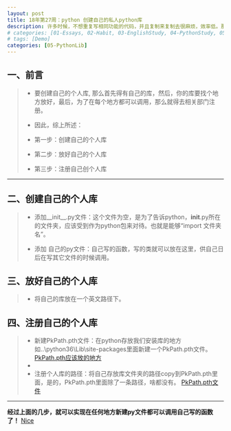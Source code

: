 ```yaml
---
layout: post
title: 18年第27周：python 创建自己的私人python库
description: 许多时候，不想重复写相同功能的代码，并且复制来复制去很麻烦，效率低。那么是否有很好的方法解决呢？
# categories: [01-Essays, 02-Habit, 03-EnglishStudy, 04-PythonStudy, 05-PythonLib, 06-MachineLearn, 07-RandomRearch, 08-Tools]
# tags: [Demo]
categories: [05-PythonLib]
---
```



## 一、前言

> - 要创建自己的个人库, 那么首先得有自己的库，然后，你的库要找个地方放好，最后，为了在每个地方都可以调用，那么就得去相关部门注册。
> - 因此，综上所述：
> - 第一步：创建自己的个人库
>
> - 第二步：放好自己的个人库
>
> - 第三步：注册自己创个人库
>

----

## 二、创建自己的个人库

> - 添加__init__.py文件：这个文件为空，是为了告诉python，__init__.py所在的文件夹，应该受到作为python包来对待。也就是能够“import 文件夹名”。
>
> - 添加 自己的py文件：自己写的函数，写的类就可以放在这里，供自己日后在写其它文件的时候调用。
>


## 三、放好自己的个人库
> - 将自己的库放在一个英文路径下。

## 四、注册自己的个人库
> - 新建PkPath.pth文件：在python存放我们安装库的地方如..\python36\Lib\site-packages里面新建一个PkPath.pth文件。
[PkPath.pth应该放的地方](https://upload-images.jianshu.io/upload_images/6168671-0b6926be8b628dd8.png?imageMogr2/auto-orient/strip%7CimageView2/2/w/700)
> -
> - 注册个人库的路径：将自己存放库文件夹的路径copy到PkPath.pth里面，是的，PkPath.pth里面除了一条路径，啥都没有。
[PkPath.pth文件](https://upload-images.jianshu.io/upload_images/6168671-641f37d6f83c51a8.png?imageMogr2/auto-orient/strip%7CimageView2/2/w/319)

----

**经过上面的几步，就可以实现在任何地方新建py文件都可以调用自己写的函数了！**
[Nice](http://d.5857.com/qcmn_160801/desk_003.jpg)
